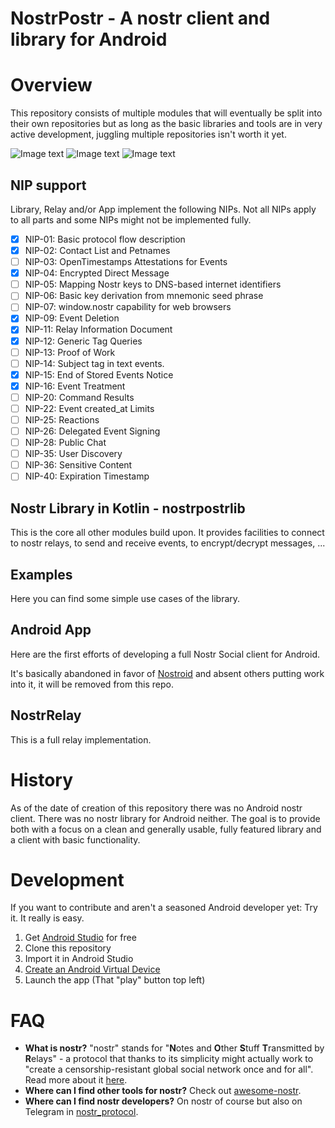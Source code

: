 # NostrPostr - A nostr client and library for Android


# Overview

This repository consists of multiple modules that will eventually be split into their own
repositories but as long as the basic libraries and tools are in very active development, juggling
multiple repositories isn't worth it yet.

![Image text](https://github.com/wqandroid/Nostr2App/blob/master/app/screenshort/1.jpg?raw=true)
![Image text](https://github.com/wqandroid/Nostr2App/raw/dev/app/screenshort/2.jpg)
![Image text](https://github.com/wqandroid/Nostr2App/raw/dev/app/screenshort/3.jpg)

## NIP support

Library, Relay and/or App implement the following NIPs. Not all NIPs apply to all parts and some
NIPs might not be implemented fully.

- [x] NIP-01: Basic protocol flow description
- [x] NIP-02: Contact List and Petnames
- [ ] NIP-03: OpenTimestamps Attestations for Events
- [x] NIP-04: Encrypted Direct Message
- [ ] NIP-05: Mapping Nostr keys to DNS-based internet identifiers
- [ ] NIP-06: Basic key derivation from mnemonic seed phrase
- [ ] NIP-07: window.nostr capability for web browsers
- [x] NIP-09: Event Deletion
- [x] NIP-11: Relay Information Document
- [x] NIP-12: Generic Tag Queries
- [ ] NIP-13: Proof of Work
- [ ] NIP-14: Subject tag in text events.
- [x] NIP-15: End of Stored Events Notice
- [x] NIP-16: Event Treatment
- [ ] NIP-20: Command Results
- [ ] NIP-22: Event created_at Limits
- [ ] NIP-25: Reactions
- [ ] NIP-26: Delegated Event Signing
- [ ] NIP-28: Public Chat
- [ ] NIP-35: User Discovery
- [ ] NIP-36: Sensitive Content
- [ ] NIP-40: Expiration Timestamp

## Nostr Library in Kotlin - nostrpostrlib

This is the core all other modules build upon. It provides facilities to connect to nostr relays,
to send and receive events, to encrypt/decrypt messages, ...

## Examples

Here you can find some simple use cases of the library.

## Android App

Here are the first efforts of developing a full Nostr Social client for Android.

It's basically abandoned in favor of [Nostroid](https://github.com/Giszmo/nostroid) and absent
others putting work into it, it will be removed from this repo.

## NostrRelay

This is a full relay implementation.

# History

As of the date of creation of this repository there was no Android nostr client. There was no nostr
library for Android neither. The goal is to provide both with a focus on a clean and generally
usable, fully featured library and a client with basic functionality.

# Development

If you want to contribute and aren't a seasoned Android developer yet: Try it. It really is easy.

1. Get [Android Studio](https://developer.android.com/studio/) for free
2. Clone this repository
3. Import it in Android Studio
4. [Create an Android Virtual Device](https://developer.android.com/studio/run/managing-avds)
5. Launch the app (That "play" button top left)

# FAQ

* **What is nostr?** "nostr" stands for "**N**otes and **O**ther **S**tuff **T**ransmitted by
  **R**elays" - a protocol that thanks to its simplicity might actually work to "create a
  censorship-resistant global social network once and for all". Read more about it
  [here](https://github.com/fiatjaf/nostr).
* **Where can I find other tools for nostr?** Check out
  [awesome-nostr](https://github.com/aljazceru/awesome-nostr).
* **Where can I find nostr developers?** On nostr of course but also on Telegram in
  [nostr_protocol](https://t.me/nostr_protocol).